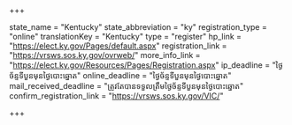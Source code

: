 +++

state_name = "Kentucky"
state_abbreviation = "ky"
registration_type = "online"
translationKey = "Kentucky"
type = "register"
hp_link = "https://elect.ky.gov/Pages/default.aspx"
registration_link = "https://vrsws.sos.ky.gov/ovrweb/"
more_info_link = "https://elect.ky.gov/Resources/Pages/Registration.aspx"
ip_deadline = "ថ្ងៃច័ន្ទទីបួនមុនថ្ងៃបោះឆ្នោត"
online_deadline = "ថ្ងៃច័ន្ទទីបួនមុនថ្ងៃបោះឆ្នោត"
mail_received_deadline = "ត្រូវតែបានទទួលត្រឹមថ្ងៃច័ន្ទទីបួនមុនថ្ងៃបោះឆ្នោត"
confirm_registration_link = "https://vrsws.sos.ky.gov/VIC/"

+++